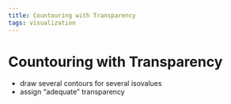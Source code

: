 ```yaml
---
title: Countouring with Transparency
tags: visualization
---
```


# Countouring with Transparency
- draw several contours for several isovalues
- assign “adequate” transparency




































